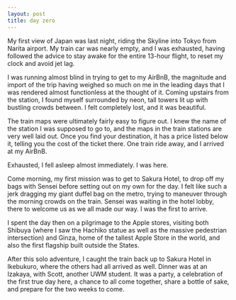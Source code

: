 ```yaml
---
layout: post
title: day zero
---
```

My first view of Japan was last night, riding the Skyline into Tokyo from Narita airport. My train car was nearly empty, and I was exhausted, having followed the advice to stay awake for the entire 13-hour flight, to reset my clock and avoid jet lag.

I was running almost blind in trying to get to my AirBnB, the magnitude and import of the trip having weighed so much on me in the leading days that I was rendered almost functionless at the thought of it. Coming upstairs from the station, I found myself surrounded by neon, tall towers lit up with bustling crowds between. I felt completely lost, and it was beautiful.

The train maps were ultimately fairly easy to figure out. I knew the name of the station I was supposed to go to, and the maps in the train stations are very well laid out. Once you find your destination, it has a price listed below it, telling you the cost of the ticket there. One train ride away, and I arrived at my AirBnB.

Exhausted, I fell asleep almost immediately. I was here.

Come morning, my first mission was to get to Sakura Hotel, to drop off my bags with Sensei before setting out on my own for the day. I felt like such a jerk dragging my giant duffel bag on the metro, trying to maneuver through the morning crowds on the train. Sensei was waiting in the hotel lobby, there to welcome us as we all made our way. I was the first to arrive.

I spent the day then on a pilgrimage to the Apple stores, visiting both Shibuya (where I saw the Hachiko statue as well as the massive pedestrian intersection) and Ginza, home of the tallest Apple Store in the world, and also the first flagship built outside the States.

After this solo adventure, I caught the train back up to Sakura Hotel in Ikebukuro, where the others had all arrived as well. Dinner was at an Izakaya, with Scott, another UWM student. It was a party, a celebration of the first true day here, a chance to all come together, share a bottle of sake, and prepare for the two weeks to come.
